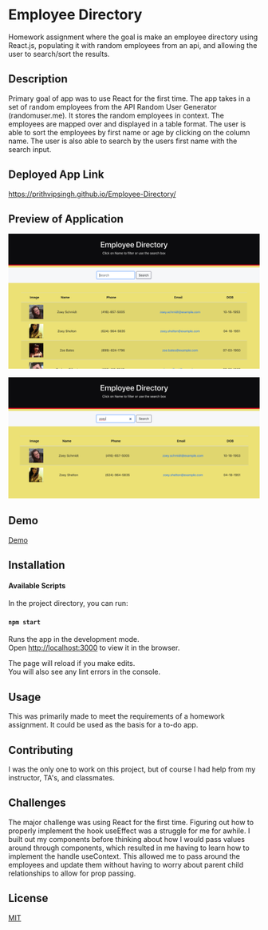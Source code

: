 # Employee Directory

Homework assignment where the goal is make an employee directory using React.js, populating it with random employees from an api, and allowing the user to search/sort the results.

## Description

Primary goal of app was to use React for the first time. The app takes in a set of random employees from the API Random User Generator (randomuser.me). It stores the random employees in context. The employees are mapped over and displayed in a table format. The user is able to sort the employees by first name or age by clicking on the column name. The user is also able to search by the users first name with the search input.

## Deployed App Link

https://prithvipsingh.github.io/Employee-Directory/

## Preview of Application 
![HomePage](/Images/Homepage.png)

 ![Search](/Images/Search.png)

## Demo
[Demo](/Images/Demo.mp4)
 
## Installation

#### Available Scripts

In the project directory, you can run:

#### `npm start`

Runs the app in the development mode.<br />
Open [http://localhost:3000](http://localhost:3000) to view it in the browser.

The page will reload if you make edits.<br />
You will also see any lint errors in the console.

## Usage

This was primarily made to meet the requirements of a homework assignment. It could be used as the basis for a to-do app.

## Contributing

I was the only one to work on this project, but of course I had help from my instructor, TA's, and classmates.

## Challenges

The major challenge was using React for the first time. Figuring out how to properly implement the hook useEffect was a struggle for me for awhile. I built out my components before thinking about how I would pass values around through components, which resulted in me having to learn how to implement the handle useContext. This allowed me to pass around the employees and update them without having to worry about parent child relationships to allow for prop passing.

## License

[MIT](https://choosealicense.com/licenses/mit/)
